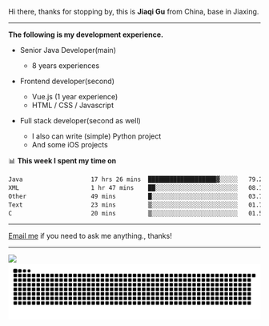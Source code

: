 Hi there, thanks for stopping by, this is **Jiaqi Gu** from China, base in Jiaxing.

---

**The following is my development experience.**

- Senior Java Developer(main)
  - 8 years experiences

- Frontend developer(second)
  - Vue.js (1 year experience)
  - HTML / CSS / Javascript
  
- Full stack developer(second as well)
  - I also can write (simple) Python project
  - And some iOS projects

📊 **This week I spent my time on**
<!--START_SECTION:waka-->

```txt
Java                   17 hrs 26 mins  ███████████████████▓░░░░░   79.28 %
XML                    1 hr 47 mins    ██░░░░░░░░░░░░░░░░░░░░░░░   08.15 %
Other                  49 mins         █░░░░░░░░░░░░░░░░░░░░░░░░   03.74 %
Text                   23 mins         ▒░░░░░░░░░░░░░░░░░░░░░░░░   01.76 %
C                      20 mins         ▒░░░░░░░░░░░░░░░░░░░░░░░░   01.55 %
```

<!--END_SECTION:waka-->

---

[Email me](mailto:htk2klwgr@mozmail.com?subject=Hiring_from_GitHub) if you need to ask me anything., thanks!

---

![]( https://visitor-badge.glitch.me/badge?page_id=githubgujiaqi)
![]( https://github.com/droid-Q/droid-Q/raw/output/github-contribution-grid-snake.svg#gh-dark-mode-only)
